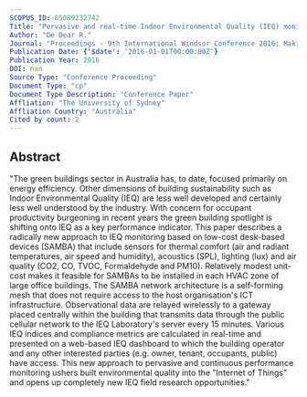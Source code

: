 ```yaml
---
SCOPUS_ID: 85089232742
Title: "Pervasive and real-time Indoor Environmental Quality (IEQ) monitors"
Author: "De Dear R."
Journal: "Proceedings - 9th International Windsor Conference 2016: Making Comfort Relevant"
Publication Date: {'$date': '2016-01-01T00:00:00Z'}
Publication Year: 2016
DOI: nan
Source Type: "Conference Proceeding"
Document Type: "cp"
Document Type Description: "Conference Paper"
Affliation: "The University of Sydney"
Affliation Country: "Australia"
Cited by count: 2
---
```


## Abstract
"The green buildings sector in Australia has, to date, focused primarily on energy efficiency. Other dimensions of building sustainability such as Indoor Environmental Quality (IEQ) are less well developed and certainly less well understood by the industry. With concern for occupant productivity burgeoning in recent years the green building spotlight is shifting onto IEQ as a key performance indicator. This paper describes a radically new approach to IEQ monitoring based on low-cost desk-based devices (SAMBA) that include sensors for thermal comfort (air and radiant temperatures, air speed and humidity), acoustics (SPL), lighting (lux) and air quality (CO2, CO, TVOC, Formaldehyde and PM10). Relatively modest unit-cost makes it feasible for SAMBAs to be installed in each HVAC zone of large office buildings. The SAMBA network architecture is a self-forming mesh that does not require access to the host organisation's ICT infrastructure. Observational data are relayed wirelessly to a gateway placed centrally within the building that transmits data through the public cellular network to the IEQ Laboratory's server every 15 minutes. Various IEQ indices and compliance metrics are calculated in real-time and presented on a web-based IEQ dashboard to which the building operator and any other interested parties (e.g. owner, tenant, occupants, public) have access. This new approach to pervasive and continuous performance monitoring ushers built environmental quality into the \"Internet of Things\" and opens up completely new IEQ field research opportunities."

